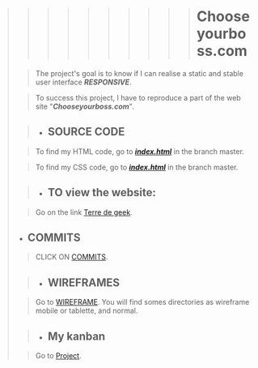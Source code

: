 >>>>>>>>>> # Chooseyourboss.com
>
>
>> The project's goal is to know if I can realise a static and stable user interface ***RESPONSIVE***.
>
>> To success this project, I have to reproduce a part of the web site "***Chooseyourboss.com***".
>
>
>> - ## SOURCE CODE
>
>> To find my HTML code, go to [***index.html***](https://github.com/royce76/ChooseYourBoss/blob/master/index.html) in the branch master.
>
>> To find my CSS code, go to [***index.html***](https://github.com/royce76/ChooseYourBoss/tree/master/css/main.css) in the branch master.
>
>> - ## TO view the website:
>
>> Go on the link [Terre de geek](https://royce76.github.io/ChooseYourBoss/).
>
> - ## COMMITS
>
>> CLICK ON [COMMITS](https://github.com/royce76/ChooseYourBoss/commits/master).
>
>> - ## WIREFRAMES
>
>> Go to [WIREFRAME](https://github.com/royce76/ChooseYourBoss/tree/master/doc). You will find somes directories as wireframe mobile or tablette, and normal. 
>
>> - ## My kanban
>
>> Go to [Project](https://github.com/royce76/ChooseYourBoss/projects/1).
